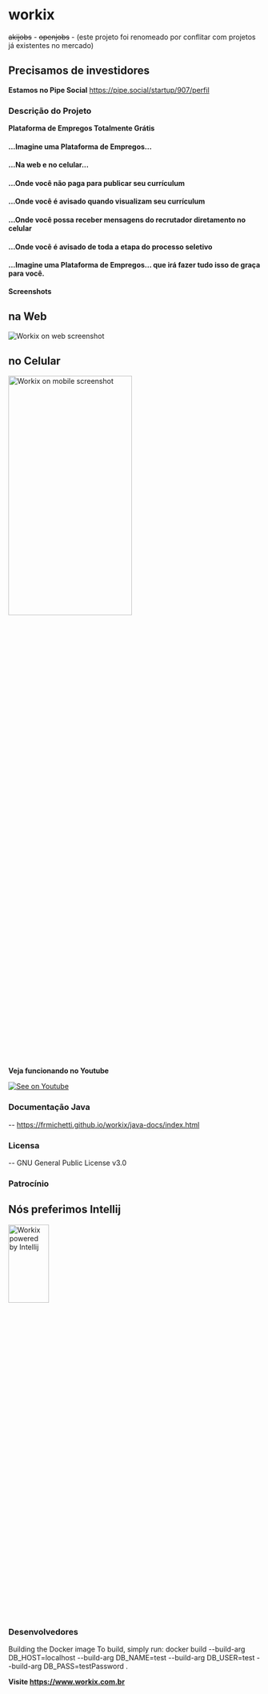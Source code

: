 # workix
~~akijobs~~ - ~~openjobs~~ - (este projeto foi renomeado por conflitar com projetos já existentes no mercado)

## Precisamos de investidores
**Estamos no Pipe Social**
https://pipe.social/startup/907/perfil

### Descrição do Projeto
**Plataforma de Empregos Totalmente Grátis**

#### ...Imagine uma Plataforma de Empregos...

#### ...Na web e no celular...

#### ...Onde você não paga para publicar seu currículum

#### ...Onde você é avisado quando visualizam seu currículum

#### ...Onde você possa receber mensagens do recrutador diretamento no celular

#### ...Onde você é avisado de toda a etapa do processo seletivo

#### ...Imagine uma Plataforma de Empregos... que irá fazer tudo isso de graça para você.

**Screenshots**

## na Web
<img src="https://frmichetti.github.io/workix/web.png" title="Workix on web screenshot">

## no Celular
<img src="https://frmichetti.github.io/workix/android.png" title="Workix on mobile screenshot" width="70%" height="35%">

**Veja funcionando no Youtube**


[![See on Youtube](https://frmichetti.github.io/workix/workix.gif)](https://www.youtube.com/playlist?list=PLDzyDVZ4JbDhYUQvZf_fti3kDujvt4o5F)

### Documentação Java
--
https://frmichetti.github.io/workix/java-docs/index.html

### Licensa
--
GNU General Public License v3.0

### Patrocínio
**Nós preferimos Intellij**
--
<img src="https://frmichetti.github.io/workix/jet-brains-logos/logo-variant-4.png" title="Workix powered by Intellij" width="40%" height="20%">

### Desenvolvedores
Building the Docker image
To build, simply run:
docker build --build-arg DB_HOST=localhost --build-arg DB_NAME=test --build-arg DB_USER=test --build-arg DB_PASS=testPassword .


**Visite https://www.workix.com.br**
